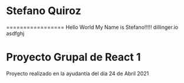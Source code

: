 # Stefano Quiroz
=================
Hello World My Name is Stefano!!!!!
dillinger.io
asdfghj
# Proyecto Grupal de React 1

Proyecto realizado en la ayudantía del día 24 de Abril 2021

